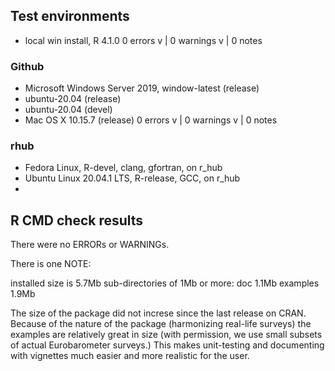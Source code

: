 ## Test environments
* local win install, R 4.1.0
0 errors v | 0 warnings v | 0 notes 

### Github 
* Microsoft Windows Server 2019, window-latest (release)
* ubuntu-20.04 (release)
* ubuntu-20.04 (devel)
* Mac OS X 10.15.7 (release)
0 errors v | 0 warnings v | 0 notes 

### rhub
* Fedora Linux, R-devel, clang, gfortran, on r_hub
* Ubuntu Linux 20.04.1 LTS, R-release, GCC, on r_hub
* 

## R CMD check results
There were no ERRORs or WARNINGs. 

There is one NOTE:

installed size is  5.7Mb
     sub-directories of 1Mb or more:
       doc        1.1Mb
       examples   1.9Mb

The size of the package did not increse since the last release on CRAN.  Because of the nature of the package (harmonizing real-life surveys) the
examples are relatively great in size (with permission, we use small subsets of actual Eurobarometer surveys.) This makes unit-testing and documenting with vignettes much easier and more realistic for the user.